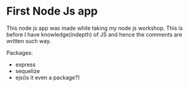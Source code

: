 # First Node Js app

This node js app was made while taking my node js workshop. 
This is before I have knowledge(indepth) of JS and hence the comments are written such way. 

Packages: 
- express
- sequelize
- ejs(is it even a package?)